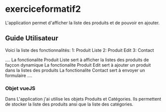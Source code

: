 # exerciceformatif2

L'application permet d'afficher la liste des produits et de pouvoir en ajouter.

## Guide Utilisateur


Voici la liste des fonctionnalités:
1: Produit Liste
2: Produit Edit
3: Contact

....
La fonctionalite Produit Liste sert à afficher la listes des produits de façcon dynamique
La fonctionalite Produit Edit sert à ajouter un produit dans la listes des produits
La fonctionalite Contact sert à envoyer un formulaire
....


### Objet vueJS

Dans L'application j'ai utilise les objets Produits et Catégories.
Ils permettent de stocker la liste des produits ansi que la liste des catégories.
